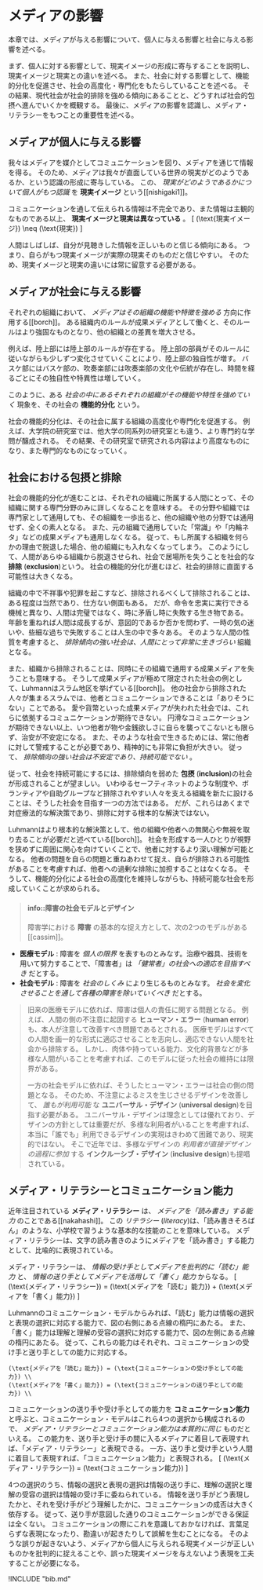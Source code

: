 # メディアの影響

本章では、メディアが与える影響について、個人に与える影響と社会に与える影響を述べる。

まず、個人に対する影響として、現実イメージの形成に寄与することを説明し、現実イメージと現実との違いを述べる。
また、社会に対する影響として、機能的分化を促進させ、社会の高度化・専門化をもたらしていることを述べる。
その結果、現代社会が社会的排除を強める傾向にあることと、どうすれば社会的包摂へ進んでいくかを概観する。
最後に、メディアの影響を認識し、メディア・リテラシーをもつことの重要性を述べる。

## メディアが個人に与える影響

我々はメディアを媒介としてコミュニケーションを図り、メディアを通じて情報を得る。
そのため、メディアは我々が直面している世界の現実がどのようであるか、という認識の形成に寄与している。
この、 *現実がどのようであるかについて個人がもつ認識* を **現実イメージ** という\[[nishigaki1]\]。

コミュニケーションを通して伝えられる情報は不完全であり、また情報は主観的なものである以上、 **現実イメージと現実は異なっている** 。
\[ (\text{現実イメージ}) \neq (\text{現実}) \]

人間はしばしば、自分が見聴きした情報を正しいものと信じる傾向にある。
つまり、自らがもつ現実イメージが実際の現実そのものだと信じやすい。
そのため、現実イメージと現実の違いには常に留意する必要がある。

## メディアが社会に与える影響

それぞれの組織において、 *メディアはその組織の機能や特徴を強める* 方向に作用する\[[borch]\]。
ある組織内のルールが成果メディアとして働くと、そのルールはより強固なものとなり、他の組織との差異を増大させる。

例えば、陸上部には陸上部のルールが存在する。
陸上部の部員がそのルールに従いながらも少しずつ変化させていくことにより、陸上部の独自性が増す。
バスケ部にはバスケ部の、吹奏楽部には吹奏楽部の文化や伝統が存在し、時間を経るごとにその独自性や特異性は増していく。

このように、ある *社会の中にあるそれぞれの組織がその機能や特性を強めていく* 現象を、その社会の **機能的分化** という。

社会の機能的分化は、その社会に属する組織の高度化や専門化を促進する。
例えば、大学院の研究室では、他大学の同系列の研究室とも違う、より専門的な学問が醸成される。
その結果、その研究室で研究される内容はより高度なものになり、また専門的なものになっていく。

## 社会における包摂と排除

社会の機能的分化が進むことは、それぞれの組織に所属する人間にとって、その組織に関する専門分野のみに詳しくなることを意味する。
その分野や組織では専門家として通用しても、その組織を一歩出ると、他の組織や他の分野では通用せず、全くの素人となる。
また、元の組織で通用していた「常識」や「内輪ネタ」などの成果メディアも通用しなくなる。
従って、もし所属する組織を何らかの理由で脱退した場合、他の組織にも入れなくなってしまう。
このようにして、人間があらゆる組織から脱退させられ、社会で居場所を失うことを社会的な **排除** (**exclusion**)という。
社会の機能的分化が進むほど、社会的排除に直面する可能性は大きくなる。

組織の中で不祥事や犯罪を起こすなど、排除されるべくして排除されることは、ある程度は当然であり、仕方ない側面もある。
だが、命令を忠実に実行できる機械と異なり、人間は完璧ではなく、時に矛盾し時に失敗する生き物である。
年齢を重ねれば人間は成長するが、意図的であるか否かを問わず、一時の気の迷いや、些細な過ちで失敗することは人生の中で多々ある。
そのような人間の性質を考慮すると、 *排除傾向の強い社会は、人間にとって非常に生きづらい* 組織となる。

また、組織から排除されることは、同時にその組織で通用する成果メディアを失うことも意味する。
そうして成果メディアが極めて限定された社会の例として、Luhmannはスラム地区を挙げている\[[borch]\]。
他の社会から排除された人々が集まるスラムでは、他者とコミュニケーションできることは「ありそうにない」ことである。
愛や貨幣といった成果メディアが失われた社会では、これらに依拠するコミュニケーションが期待できない。
円滑なコミュニケーションが期待できない以上、いつ他者が物や金銭欲しさに自らを襲ってこないとも限らず、治安が不安定になる。
また、そのような社会で生きるためには、常に他者に対して警戒することが必要であり、精神的にも非常に負担が大きい。
従って、 *排除傾向の強い社会は不安定であり、持続可能でない* 。

従って、社会を持続可能にするには、排除傾向を弱めた **包摂** (**inclusion**)の社会が形成されることが望ましい。
いわゆるセーフティネットのような制度や、ボランティアや自助グループなど排除されやすい人々を支える組織を新たに設けることは、そうした社会を目指す一つの方法ではある。
だが、これらはあくまで対症療法的な解決策であり、排除に対する根本的な解決ではない。

Luhmannはより根本的な解決策として、他の組織や他者への無関心や無視を取り去ることが必要だと述べている\[[borch]\]。
社会を形成する一人ひとりが視野を狭めずに周囲に関心を向けていくことで、他者に対するより深い理解が可能となる。
他者の問題を自らの問題と重ねあわせて捉え、自らが排除される可能性があることを考慮すれば、他者への過剰な排除に加担することはなくなる。
そうして、機能的分化による社会の高度化を維持しながらも、持続可能な社会を形成していくことが求められる。

> #### info::障害の社会モデルとデザイン
>
> 障害学における **障害** の基本的な捉え方として、次の2つのモデルがある\[[cassim]\]。
-  **医療モデル** : 障害を *個人の限界* を表すものとみなす。治療や器具、技術を用いて努力することで、「障害者」は *「健常者」の社会への適応を目指すべき* だとする。
-  **社会モデル** : 障害を *社会のしくみ* により生じるものとみなす。 *社会を変化させることを通して各種の障害を除いていくべき* だとする。

>
> 旧来の医療モデルに依れば、障害は個人の責任に関する問題となる。
例えば、人間の側の不注意に起因する **ヒューマン・エラー** (**human error**)も、本人が注意して改善すべき問題であるとされる。
医療モデルはすべての人間を画一的な形式に適応させることを志向し、適応できない人間を社会から排除する。
しかし、肉体や持っている能力、文化的背景などが多様な人間がいることを考慮すれば、このモデルに従った社会の維持には限界がある。
>
> 一方の社会モデルに依れば、そうしたヒューマン・エラーは社会の側の問題となる。
そのため、不注意によるミスを生じさせるデザインを改善して、 *誰もが利用可能* な **ユニバーサル・デザイン** (**universal design**)を目指す必要がある。
ユニバーサル・デザインは理念としては優れており、デザインの方針としては重要だが、多様な利用者がいることを考慮すれば、本当に「誰でも」利用できるデザインの実現はきわめて困難であり、現実的ではない。
そこで近年では、多様なデザインの *利用者が直接デザインの過程に参加* する **インクルーシブ・デザイン** (**inclusive design**)も提唱されている。

## メディア・リテラシーとコミュニケーション能力

近年注目されている **メディア・リテラシー** は、 *メディアを「読み書き」する能力* のことである\[[nakahashi]\]。
この *リテラシー* (*literacy*)は、「読み書きそろばん」のような、小学校で習うような基本的な技能のことを意味している。
メディア・リテラシーは、文字の読み書きのようにメディアを「読み書き」する能力として、比喩的に表現されている。

メディア・リテラシーは、 *情報の受け手としてメディアを批判的に「読む」能力* と、 *情報の送り手としてメディアを活用して「書く」能力* からなる。
\[ (\text{メディア・リテラシー}) = (\text{メディアを「読む」能力}) + (\text{メディアを「書く」能力}) \]

Luhmannのコミュニケーション・モデルからみれば、「読む」能力は情報の選択と表現の選択に対応する能力で、図の右側にある点線の楕円にあたる。
また、「書く」能力は理解と理解の受容の選択に対応する能力で、図の左側にある点線の楕円にあたる。
従って、これらの能力はそれぞれ、コミュニケーションの受け手と送り手としての能力に対応する。

	(\text{メディアを「読む」能力}) = (\text{コミュニケーションの受け手としての能力}) \\
	(\text{メディアを「書く」能力}) = (\text{コミュニケーションの送り手としての能力}) \\


コミュニケーションの送り手や受け手としての能力を **コミュニケーション能力** と呼ぶと、コミュニケーション・モデルはこれら4つの選択から構成されるので、 *メディア・リテラシーとコミュニケーション能力は本質的に同じ* ものだといえる。
この能力を、送り手と受け手の間に入るメディアに着目して表現すれば、「メディア・リテラシー」と表現できる。
一方、送り手と受け手という人間に着目して表現すれば、「コミュニケーション能力」と表現される。
\[ (\text{メディア・リテラシー}) = (\text{コミュニケーション能力}) \]

4つの選択のうち、情報の選択と表現の選択は情報の送り手に、理解の選択と理解の受容の選択は情報の受け手に委ねられている。
情報を送り手がどう表現したかと、それを受け手がどう理解したかに、コミュニケーションの成否は大きく依存する。
従って、送り手が意図した通りのコミュニケーションができる保証は全くない。
コミュニケーションの際にこれを意識しておかなければ、言葉足らずな表現になったり、勘違いが起きたりして誤解を生むことになる。
そのような誤りが起きないよう、メディアから個人に与えられる現実イメージが正しいものかを批判的に捉えることや、誤った現実イメージを与えないよう表現を工夫することが必要になる。

!INCLUDE "bib.md"
